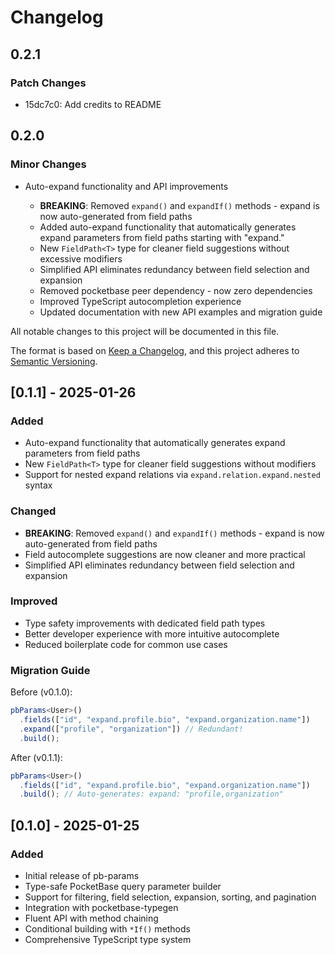 # Changelog

## 0.2.1

### Patch Changes

- 15dc7c0: Add credits to README

## 0.2.0

### Minor Changes

- Auto-expand functionality and API improvements

  - **BREAKING**: Removed `expand()` and `expandIf()` methods - expand is now auto-generated from field paths
  - Added auto-expand functionality that automatically generates expand parameters from field paths starting with "expand."
  - New `FieldPath<T>` type for cleaner field suggestions without excessive modifiers
  - Simplified API eliminates redundancy between field selection and expansion
  - Removed pocketbase peer dependency - now zero dependencies
  - Improved TypeScript autocompletion experience
  - Updated documentation with new API examples and migration guide

All notable changes to this project will be documented in this file.

The format is based on [Keep a Changelog](https://keepachangelog.com/en/1.0.0/),
and this project adheres to [Semantic Versioning](https://semver.org/spec/v2.0.0.html).

## [0.1.1] - 2025-01-26

### Added

- Auto-expand functionality that automatically generates expand parameters from field paths
- New `FieldPath<T>` type for cleaner field suggestions without modifiers
- Support for nested expand relations via `expand.relation.expand.nested` syntax

### Changed

- **BREAKING**: Removed `expand()` and `expandIf()` methods - expand is now auto-generated from field paths
- Field autocomplete suggestions are now cleaner and more practical
- Simplified API eliminates redundancy between field selection and expansion

### Improved

- Type safety improvements with dedicated field path types
- Better developer experience with more intuitive autocomplete
- Reduced boilerplate code for common use cases

### Migration Guide

Before (v0.1.0):

```typescript
pbParams<User>()
  .fields(["id", "expand.profile.bio", "expand.organization.name"])
  .expand(["profile", "organization"]) // Redundant!
  .build();
```

After (v0.1.1):

```typescript
pbParams<User>()
  .fields(["id", "expand.profile.bio", "expand.organization.name"])
  .build(); // Auto-generates: expand: "profile,organization"
```

## [0.1.0] - 2025-01-25

### Added

- Initial release of pb-params
- Type-safe PocketBase query parameter builder
- Support for filtering, field selection, expansion, sorting, and pagination
- Integration with pocketbase-typegen
- Fluent API with method chaining
- Conditional building with `*If()` methods
- Comprehensive TypeScript type system
